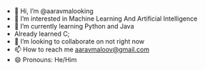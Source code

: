 - 👋 Hi, I’m @aaravmalooking
- 👀 I’m interested in Machine Learning And Artificial Intelligence
- 🌱 I’m currently learning Python and Java
- Already learned C;
- 💞️ I’m looking to collaborate on not right now
- 📫 How to reach me aaravmaloov@gmail.com
- 😄 Pronouns: He/Him

<!---
aaravmalooking/aaravmalooking is a ✨ special ✨ repository because its `README.md` (this file) appears on your GitHub profile.
You can click the Preview link to take a look at your changes.
--->
